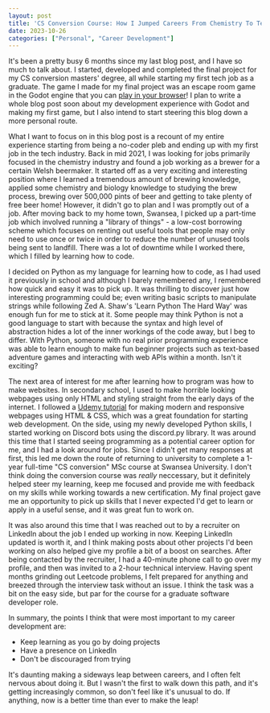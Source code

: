 ```yaml
---
layout: post
title: 'CS Conversion Course: How I Jumped Careers From Chemistry To Tech'
date: 2023-10-26
categories: ["Personal", "Career Development"]
---
```

It's been a pretty busy 6 months since my last blog post, and I have so much to talk about. I started, developed and completed the final project for my CS conversion masters' degree, all while starting my first tech job as a graduate. The game I made for my final project was an escape room game in the Godot engine that you can [play in your browser](https://corndogcorndog.itch.io/space-escape)! I plan to write a whole blog post soon about my development experience with Godot and making my first game, but I also intend to start steering this blog down a more personal route.

What I want to focus on in this blog post is a recount of my entire experience starting from being a no-coder pleb and ending up with my first job in the tech industry. Back in mid 2021, I was looking for jobs primarily focused in the chemistry industry and found a job working as a brewer for a certain Welsh beermaker. It started off as a very exciting and interesting position where I learned a tremendous amount of brewing knowledge, applied some chemistry and biology knowledge to studying the brew process, brewing over 500,000 pints of beer and getting to take plenty of free beer home! However, it didn't go to plan and I was promptly out of a job. After moving back to my home town, Swansea, I picked up a part-time job which involved running a "library of things" - a low-cost borrowing scheme which focuses on renting out useful tools that people may only need to use once or twice in order to reduce the number of unused tools being sent to landfill. There was a lot of downtime while I worked there, which I filled by learning how to code.

I decided on Python as my language for learning how to code, as I had used it previously in school and although I barely remembered any, I remembered how quick and easy it was to pick up. It was thrilling to discover just how interesting programming could be; even writing basic scripts to manipulate strings while following Zed A. Shaw's 'Learn Python The Hard Way' was enough fun for me to stick at it. Some people may think Python is not a good language to start with because the syntax and high level of abstraction hides a lot of the inner workings of the code away, but I beg to differ. With Python, someone with no real prior programming experience was able to learn enough to make fun beginner projects such as text-based adventure games and interacting with web APIs within a month. Isn't it exciting?

The next area of interest for me after learning how to program was how to make websites. In secondary school, I used to make horrible looking webpages using only HTML and styling straight from the early days of the internet. I followed a [Udemy tutorial](https://www.udemy.com/course/modern-html-css-from-the-beginning/) for making modern and responsive webpages using HTML & CSS, which was a great foundation for starting web development. On the side, using my newly developed Python skills, I started working on Discord bots using the discord.py library. It was around this time that I started seeing programming as a potential career option for me, and I had a look around for jobs. Since I didn't get many responses at first, this led me down the route of returning to university to complete a 1-year full-time "CS conversion" MSc course at Swansea University. I don't think doing the conversion course was *really* neccessary, but it definitely helped steer my learning, keep me focused and provide me with feedback on my skills while working towards a new certification. My final project gave me an opportunity to pick up skills that I never expected I'd get to learn or apply in a useful sense, and it was great fun to work on. 

It was also around this time that I was reached out to by a recruiter on LinkedIn about the job I ended up working in now. Keeping LinkedIn updated is worth it, and I think making posts about other projects I'd been working on also helped give my profile a bit of a boost on searches. After being contacted by the recruiter, I had a 40-minute phone call to go over my profile, and then was invited to a 2-hour technical interview. Having spent months grinding out Leetcode problems, I felt prepared for anything and breezed through the interview task without an issue. I think the task was a bit on the easy side, but par for the course for a graduate software developer role.

In summary, the points I think that were most important to my career development are:  

- Keep learning as you go by doing projects
- Have a presence on LinkedIn
- Don't be discouraged from trying

It's daunting making a sideways leap between careers, and I often felt nervous about doing it. But I wasn't the first to walk down this path, and it's getting increasingly common, so don't feel like it's unusual to do. If anything, now is a better time than ever to make the leap! 
